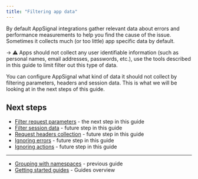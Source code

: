 ```yaml
---
title: "Filtering app data"
---
```


By default AppSignal integrations gather relevant data about errors and performance measurements to help you find the cause of the issue. Sometimes it collects much (or too little) app specific data by default.

-> ⚠️ Apps should not collect any user identifiable information (such as personal names, email addresses, passwords, etc.), use the tools described in this guide to limit filter out this type of data.

You can configure AppSignal what kind of data it should not collect by filtering parameters, headers and session data. This is what we will be looking at in the next steps of this guide.

## Next steps

- [Filter request parameters](/guides/filter-data/filter-parameters.html) - the next step in this guide
- [Filter session data](/guides/filter-data/filter-session-data.html) - future step in this guide
- [Request headers collection](/guides/filter-data/filter-headers.html) - future step in this guide
- [Ignoring errors](/guides/filter-data/ignore-errors.html) - future step in this guide
- [Ignoring actions](/guides/filter-data/ignore-actions.html) - future step in this guide

---

- [Grouping with namespaces](/guides/namespaces.html) - previous guide
- [Getting started guides](/guides/) - Guides overview
